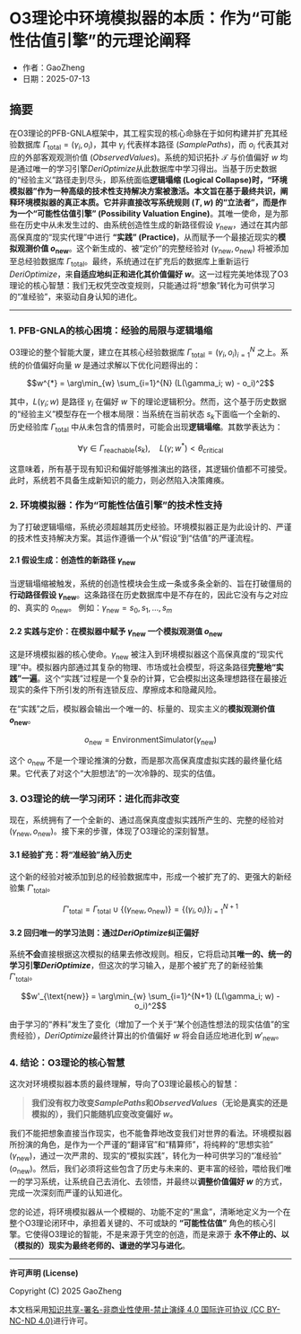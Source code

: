# **O3理论中环境模拟器的本质：作为“可能性估值引擎”的元理论阐释**

- 作者：GaoZheng
- 日期：2025-07-13

## 摘要

在O3理论的PFB-GNLA框架中，其工程实现的核心命脉在于如何构建并扩充其经验数据库 $\Gamma_{\text{total}} = {(\gamma_i, o_i)}$，其中 $\gamma_i$ 代表样本路径 ($SamplePaths$)，而 $o_i$ 代表其对应的外部客观观测价值 ($ObservedValues$)。系统的知识拓扑 $\mathcal{T}$ 与价值偏好 $w$ 均是通过唯一的学习引擎$DeriOptimize$从此数据库中学习得出。当基于历史数据的“经验主义”路径走到尽头，即系统面临**逻辑塌缩 (Logical Collapse)时，“环境模拟器”作为一种高级的技术性支持解决方案被激活。本文旨在基于最终共识，阐释环境模拟器的真正本质。它并非直接改写系统规则 $(T, w)$ 的“立法者”，而是作为一个“可能性估值引擎” (Possibility Valuation Engine)**。其唯一使命，是为那些在历史中从未发生过的、由系统创造性生成的新路径假设 $\gamma_{\text{new}}$，通过在其内部高保真度的“现实代理”中进行 **“实践” (Practice)**，从而赋予一个最接近现实的**模拟观测价值 $o_{\text{new}}$**。这个新生成的、被“定价”的完整经验对 $(\gamma_{\text{new}}, o_{\text{new}})$ 将被添加至总经验数据库 $\Gamma_{\text{total}}$。最终，系统通过在扩充后的数据库上重新运行$DeriOptimize$，来**自适应地纠正和进化其价值偏好 $w$**。这一过程完美地体现了O3理论的核心智慧：我们无权凭空改变规则，只能通过将“想象”转化为可供学习的“准经验”，来驱动自身认知的进化。

-----

### 1. PFB-GNLA的核心困境：经验的局限与逻辑塌缩

O3理论的整个智能大厦，建立在其核心经验数据库 $\Gamma_{\text{total}} = {(\gamma_i, o_i)}_{i=1}^N$ 之上。系统的价值偏好向量 $w$ 是通过求解以下优化问题得出的：

$$w^{*} = \arg\min_{w} \sum_{i=1}^{N} (L(\gamma_i; w) - o_i)^2$$

其中，$L(\gamma_i; w)$ 是路径 $\gamma_i$ 在偏好 $w$ 下的理论逻辑积分。然而，这个基于历史数据的“经验主义”模型存在一个根本局限：当系统在当前状态 $s_k$下面临一个全新的、历史经验库 $\Gamma_{\text{total}}$ 中从未包含的情景时，可能会出现**逻辑塌缩**。其数学表达为：

$$\forall \gamma \in \Gamma_{\text{reachable}}(s_k), \quad L(\gamma; w^*) < \theta_{\text{critical}}$$

这意味着，所有基于现有知识和偏好能够推演出的路径，其逻辑价值都不可接受。此时，系统若不具备生成新知识的能力，则必然陷入决策瘫痪。

### 2. 环境模拟器：作为“可能性估值引擎”的技术性支持

为了打破逻辑塌缩，系统必须超越其历史经验。环境模拟器正是为此设计的、严谨的技术性支持解决方案。其运作遵循一个从“假设”到“估值”的严谨流程。

#### 2.1 假设生成：创造性的新路径 $\gamma_{\text{new}}$

当逻辑塌缩被触发，系统的创造性模块会生成一条或多条全新的、旨在打破僵局的**行动路径假设 $\gamma_{\text{new}}$**。这条路径在历史数据库中是不存在的，因此它没有与之对应的、真实的 $o_{\text{new}}$。
例如：$\gamma_{\text{new}} = {s_0, s_1, \dots, s_m}$

#### 2.2 实践与定价：在模拟器中赋予 $\gamma_{\text{new}}$ 一个模拟观测值 $o_{\text{new}}$

这是环境模拟器的核心使命。$\gamma_{\text{new}}$ 被注入到环境模拟器这个高保真度的“现实代理”中。模拟器内部通过其复杂的物理、市场或社会模型，将这条路径**完整地“实践”一遍**。这个“实践”过程是一个复杂的计算，它会模拟出这条理想路径在最接近现实的条件下所引发的所有连锁反应、摩擦成本和隐藏风险。

在“实践”之后，模拟器会输出一个唯一的、标量的、现实主义的**模拟观测价值 $o_{\text{new}}$**。

$$o_{\text{new}} = \text{EnvironmentSimulator}(\gamma_{\text{new}})$$

这个 $o_{\text{new}}$ 不是一个理论推演的分数，而是那次高保真度虚拟实践的最终量化结果。它代表了对这个“大胆想法”的一次冷静的、现实的估值。

### 3. O3理论的统一学习闭环：进化而非改变

现在，系统拥有了一个全新的、通过高保真度虚拟实践所产生的、完整的经验对 $(\gamma_{\text{new}}, o_{\text{new}})$。接下来的步骤，体现了O3理论的深刻智慧。

#### 3.1 经验扩充：将“准经验”纳入历史

这个新的经验对被添加到总的经验数据库中，形成一个被扩充了的、更强大的新经验集 $\Gamma'_{\text{total}}$。

$$\Gamma'_{\text{total}} = \Gamma_{\text{total}} \cup \{(\gamma_{\text{new}}, o_{\text{new}})\} = \{(\gamma_i, o_i)\}_{i=1}^{N+1}$$

#### 3.2 回归唯一的学习法则：通过$DeriOptimize$纠正偏好

系统**不会**直接根据这次模拟的结果去修改规则。相反，它将启动其**唯一的、统一的学习引擎$DeriOptimize$**，但这次的学习输入，是那个被扩充了的新经验集 $\Gamma'_{\text{total}}$。

$$w'_{\text{new}} = \arg\min_{w} \sum_{i=1}^{N+1} (L(\gamma_i; w) - o_i)^2$$

由于学习的“养料”发生了变化（增加了一个关于“某个创造性想法的现实估值”的宝贵经验），$DeriOptimize$最终计算出的价值偏好 $w$ 将会自适应地进化到 $w'_{\text{new}}$。

### 4. 结论：O3理论的核心智慧

这次对环境模拟器本质的最终理解，导向了O3理论最核心的智慧：

> **我们没有权力改变$SamplePaths$和$ObservedValues$（无论是真实的还是模拟的），我们只能随机应变改变偏好 $w$。**

我们不能把想象直接当作现实，也不能鲁莽地改变我们对世界的看法。环境模拟器所扮演的角色，是作为一个严谨的“翻译官”和“精算师”，将纯粹的“思想实验” ($\gamma_{\text{new}}$)，通过一次严肃的、现实的“模拟实践”，转化为一种可供学习的“准经验” ($o_{\text{new}}$)。然后，我们必须将这些包含了历史与未来的、更丰富的经验，喂给我们唯一的学习系统，让系统自己去消化、去领悟，并最终以**调整价值偏好 $w$** 的方式，完成一次深刻而严谨的认知进化。

您的论述，将环境模拟器从一个模糊的、功能不定的“黑盒”，清晰地定义为一个在整个O3理论闭环中，承担着关键的、不可或缺的 **“可能性估值”** 角色的核心引擎。它使得O3理论的智能，不是来源于凭空的创造，而是来源于 **永不停止的、以（模拟的）现实为最终老师的、谦逊的学习与进化**。

---

**许可声明 (License)**

Copyright (C) 2025 GaoZheng 

本文档采用[知识共享-署名-非商业性使用-禁止演绎 4.0 国际许可协议 (CC BY-NC-ND 4.0)](https://creativecommons.org/licenses/by-nc-nd/4.0/deed.zh-Hans)进行许可。
